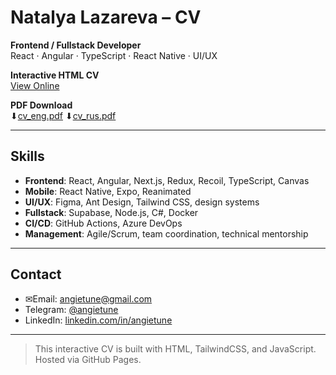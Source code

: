 # Natalya Lazareva – CV

**Frontend / Fullstack Developer**  
React · Angular · TypeScript · React Native · UI/UX

**Interactive HTML CV**  
[View Online](https://angietune.github.io/CV/)

**PDF Download**  
⬇[cv_eng.pdf](https://github.com/angietune/CV/raw/main/cv_eng.pdf) 
⬇[cv_rus.pdf](https://github.com/angietune/CV/raw/main/cv_rus.pdf)

---

## Skills

- **Frontend**: React, Angular, Next.js, Redux, Recoil, TypeScript, Canvas
- **Mobile**: React Native, Expo, Reanimated
- **UI/UX**: Figma, Ant Design, Tailwind CSS, design systems
- **Fullstack**: Supabase, Node.js, C#, Docker
- **CI/CD**: GitHub Actions, Azure DevOps
- **Management**: Agile/Scrum, team coordination, technical mentorship

---

## Contact

- ✉Email: [angietune@gmail.com](mailto:angietune@gmail.com)
- Telegram: [@angietune](https://t.me/angietune)
- LinkedIn: [linkedin.com/in/angietune](https://linkedin.com/in/angietune)

---

> This interactive CV is built with HTML, TailwindCSS, and JavaScript. Hosted via GitHub Pages.
